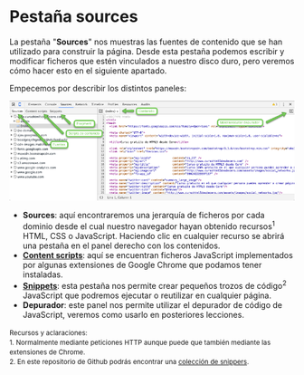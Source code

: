 # Pestaña sources

La pestaña "**Sources**" nos muestras las fuentes de contenido que se han utilizado para construir la página. Desde esta pestaña podemos escribir y modificar ficheros que estén vinculados a nuestro disco duro, pero veremos cómo hacer esto en el siguiente apartado.

Empecemos por describir los distintos paneles:

![](../images/sources.png)

* **Sources**: aquí encontraremos una jerarquía de ficheros por cada dominio desde el cual nuestro navegador hayan obtenido recursos<sup>1</sup> HTML, CSS o JavaScript. Haciendo clic en cualquier recurso se abrirá una pestaña en el panel derecho con los contenidos.
* **[Content scripts](https://developer.chrome.com/extensions/content_scripts)**: aquí se encuentran ficheros JavaScript implementados por algunas extensiones de Google Chrome que podamos tener instaladas.
* **[Snippets](https://developers.google.com/web/tools/chrome-devtools/debug/snippets/?hl=en)**: esta pestaña nos permite crear pequeños trozos de código<sup>2</sup> JavaScript que podremos ejecutar o reutilizar en cualquier página.
* **Depurador**: este panel nos permite utilizar el depurador de código de JavaScript, veremos como usarlo en posteriores lecciones.

<small>Recursos y aclaraciones:</small><br>
<small>1. Normalmente mediante peticiones HTTP aunque puede que también mediante las extensiones de Chrome.</small><br>
<small>2. En este repositorio de Github podrás encontrar una [colección de snippers](https://github.com/bgrins/devtools-snippets).</small><br>

